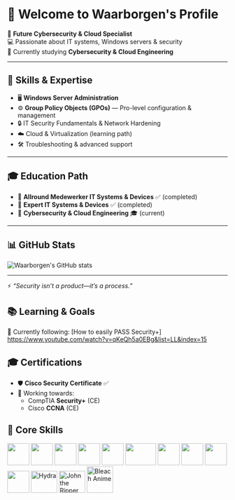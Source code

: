 # 👋 Welcome to Waarborgen's Profile  

🔐 **Future Cybersecurity & Cloud Specialist**  
💻 Passionate about IT systems, Windows servers & security  
🎯 Currently studying **Cybersecurity & Cloud Engineering**  

---

## 🚀 Skills & Expertise
- 🖥️ **Windows Server Administration**  
- ⚙️ **Group Policy Objects (GPOs)** — Pro-level configuration & management  
- 🔒 IT Security Fundamentals & Network Hardening  
- ☁️ Cloud & Virtualization (learning path)  
- 🛠️ Troubleshooting & advanced support  

---

## 🎓 Education Path
- 📘 **Allround Medewerker IT Systems & Devices** ✅ (completed)  
- 📗 **Expert IT Systems & Devices** ✅ (completed)  
- 📕 **Cybersecurity & Cloud Engineering** 🎓 (current)  

---

## 📊 GitHub Stats
![Waarborgen's GitHub stats](https://github-readme-stats.vercel.app/api?username=waarborgen&show_icons=true&theme=radical)

---

⚡ *“Security isn’t a product—it’s a process.”*

## 📚 Learning & Goals  

🎥 Currently following: [How to easily PASS Security+] https://www.youtube.com/watch?v=qKeQh5a0EBg&list=LL&index=15


## 🎓 Certifications
- 🛡️ **Cisco Security Certificate** ✅  
- 🎯 Working towards:  
  - CompTIA **Security+** (CE)  
  - Cisco **CCNA** (CE)



## 🧩 Core Skills

<p align="left">
  <!-- Windows -->
  <img src="https://cdn.jsdelivr.net/gh/devicons/devicon/icons/windows8/windows8-original.svg" width="50" height="50"/>
  
  <!-- Linux -->
  <img src="https://cdn.jsdelivr.net/gh/devicons/devicon/icons/linux/linux-original.svg" width="50" height="50"/>
  
  <!-- Ubuntu -->
  <img src="https://cdn.jsdelivr.net/gh/devicons/devicon/icons/ubuntu/ubuntu-plain.svg" width="50" height="50"/>
  
  <!-- Kali Linux -->
  <img src="https://img.icons8.com/color/48/kali-linux.png" width="50" height="50"/>
  
  <!-- PowerShell -->
  <img src="https://cdn.jsdelivr.net/gh/devicons/devicon/icons/powershell/powershell-original.svg" width="50" height="50"/>
  
  <!-- Cisco -->
  <img src="https://upload.wikimedia.org/wikipedia/commons/6/64/Cisco_logo.svg" width="70" height="50"/>
  
  <!-- Cybersecurity -->
  <img src="https://img.icons8.com/color/48/cyber-security.png" width="50" height="50"/>
  
  <!-- Wi-Fi -->
  <img src="https://img.icons8.com/color/48/wifi.png" width="50" height="50"/>
  
  <!-- Microsoft 365 -->
  <img src="https://img.icons8.com/color/48/microsoft-office-2019.png" width="50" height="50"/>
  
  <!-- GitHub -->
  <img src="https://cdn.jsdelivr.net/gh/devicons/devicon/icons/github/github-original.svg" width="50" height="50"/>
  
  <!-- Hydra -->
  <img src="https://www.kali.org/tools/hydra/images/hydra-logo.svg" alt="Hydra" width="60" height="50"/>
  
  <!-- John the Ripper -->
  <img src="https://dashboard.snapcraft.io/site_media/appmedia/2018/04/icon_IYPvLxG.png" alt="John the Ripper" width="60" height="50"/>
  
  <!-- Bleach Skull -->
  <img src="https://upload.wikimedia.org/wikipedia/en/2/29/Hollow_mask_bleach.png" alt="Bleach Anime" width="60" height="60"/>
</p>

